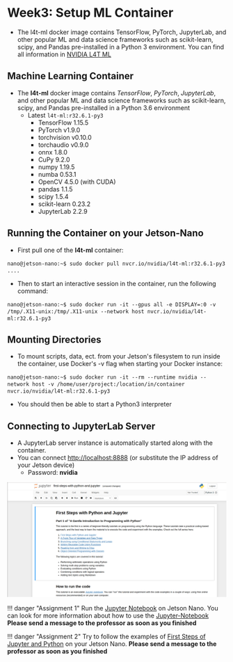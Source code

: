 # Week3: Setup ML Container

* The l4t-ml docker image contains TensorFlow, PyTorch, JupyterLab, and other popular ML and data science frameworks such as scikit-learn, scipy, and Pandas pre-installed in a Python 3 environment. You can find all information in [NVIDIA L4T ML](https://catalog.ngc.nvidia.com/orgs/nvidia/containers/l4t-ml)

## Machine Learning Container
* The **l4t-ml** docker image contains *TensorFlow*, *PyTorch*, *JupyterLab*, and other popular ML and data science frameworks such as scikit-learn, scipy, and Pandas pre-installed in a Python 3.6 environment
    * Latest ```l4t-ml:r32.6.1-py3```
        * TensorFlow 1.15.5
        * PyTorch v1.9.0
        * torchvision v0.10.0
        * torchaudio v0.9.0
        * onnx 1.8.0
        * CuPy 9.2.0
        * numpy 1.19.5
        * numba 0.53.1
        * OpenCV 4.5.0 (with CUDA)
        * pandas 1.1.5
        * scipy 1.5.4
        * scikit-learn 0.23.2
        * JupyterLab 2.2.9

## Running the Container on your Jetson-Nano
* First pull one of the **l4t-ml** container:
```shell
nano@jetson-nano:~$ sudo docker pull nvcr.io/nvidia/l4t-ml:r32.6.1-py3
....
```

* Then to start an interactive session in the container, run the following command:

```shell
nano@jetson-nano:~$ sudo docker run -it --gpus all -e DISPLAY=:0 -v /tmp/.X11-unix:/tmp/.X11-unix --network host nvcr.io/nvidia/l4t-ml:r32.6.1-py3
```

## Mounting Directories
* To mount scripts, data, ect. from your Jetson's filesystem to run inside the container, use Docker's -v flag when starting your Docker instance:
```shell
nano@jetson-nano:~$ sudo docker run -it --rm --runtime nvidia --network host -v /home/user/project:/location/in/container nvcr.io/nvidia/l4t-ml:r32.6.1-py3
```

* You should then be able to start a Python3 interpreter

## Connecting to JupyterLab Server
* A JupyterLab server instance is automatically started along with the container.
* You can connect [http://localhost:8888](http://localhost:8888) (or substitute the IP address of your Jetson device)
    * Password: **nvidia**

![foo](figures/jupyter-notebook.png)

!!! danger "Assignment 1"
	Run the [Jupyter Notebook](JupyterNotebooks/lab.tar.gz) on Jetson Nano. You can look for more information about how to use the [Jupyter-Notebook](https://realpython.com/jupyter-notebook-introduction/)
**Please send a message to the professor as soon as you finished**

!!! danger "Assignment 2"
	Try to follow the examples of [First Steps of Jupyter and Python](JupyterNotebooks/first-steps-with-python-and-jupyter.ipynb) on your Jetson Nano.
**Please send a message to the professor as soon as you finished**


